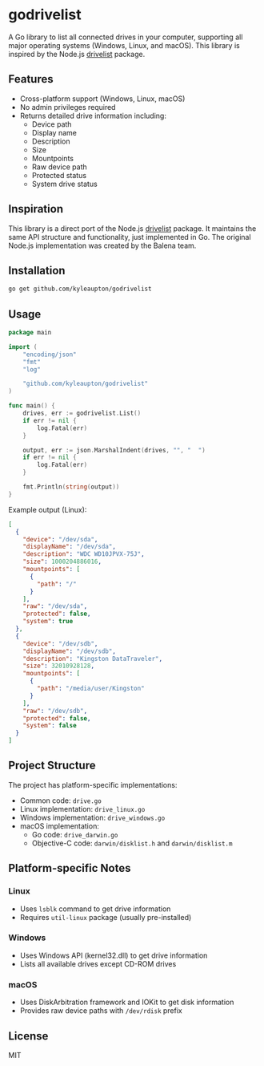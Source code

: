 # godrivelist

A Go library to list all connected drives in your computer, supporting all major operating systems (Windows, Linux, and macOS). This library is inspired by the Node.js [drivelist](https://github.com/balena-io-modules/drivelist) package.

## Features

- Cross-platform support (Windows, Linux, macOS)
- No admin privileges required
- Returns detailed drive information including:
  - Device path
  - Display name
  - Description
  - Size
  - Mountpoints
  - Raw device path
  - Protected status
  - System drive status

## Inspiration

This library is a direct port of the Node.js [drivelist](https://github.com/balena-io-modules/drivelist) package. It maintains the same API structure and functionality, just implemented in Go. The original Node.js implementation was created by the Balena team.

## Installation

```bash
go get github.com/kyleaupton/godrivelist
```

## Usage

```go
package main

import (
    "encoding/json"
    "fmt"
    "log"

    "github.com/kyleaupton/godrivelist"
)

func main() {
    drives, err := godrivelist.List()
    if err != nil {
        log.Fatal(err)
    }

    output, err := json.MarshalIndent(drives, "", "  ")
    if err != nil {
        log.Fatal(err)
    }

    fmt.Println(string(output))
}
```

Example output (Linux):

```json
[
  {
    "device": "/dev/sda",
    "displayName": "/dev/sda",
    "description": "WDC WD10JPVX-75J",
    "size": 1000204886016,
    "mountpoints": [
      {
        "path": "/"
      }
    ],
    "raw": "/dev/sda",
    "protected": false,
    "system": true
  },
  {
    "device": "/dev/sdb",
    "displayName": "/dev/sdb",
    "description": "Kingston DataTraveler",
    "size": 32010928128,
    "mountpoints": [
      {
        "path": "/media/user/Kingston"
      }
    ],
    "raw": "/dev/sdb",
    "protected": false,
    "system": false
  }
]
```

## Project Structure

The project has platform-specific implementations:

- Common code: `drive.go`
- Linux implementation: `drive_linux.go`
- Windows implementation: `drive_windows.go`
- macOS implementation:
  - Go code: `drive_darwin.go`
  - Objective-C code: `darwin/disklist.h` and `darwin/disklist.m`

## Platform-specific Notes

### Linux

- Uses `lsblk` command to get drive information
- Requires `util-linux` package (usually pre-installed)

### Windows

- Uses Windows API (kernel32.dll) to get drive information
- Lists all available drives except CD-ROM drives

### macOS

- Uses DiskArbitration framework and IOKit to get disk information
- Provides raw device paths with `/dev/rdisk` prefix

## License

MIT
